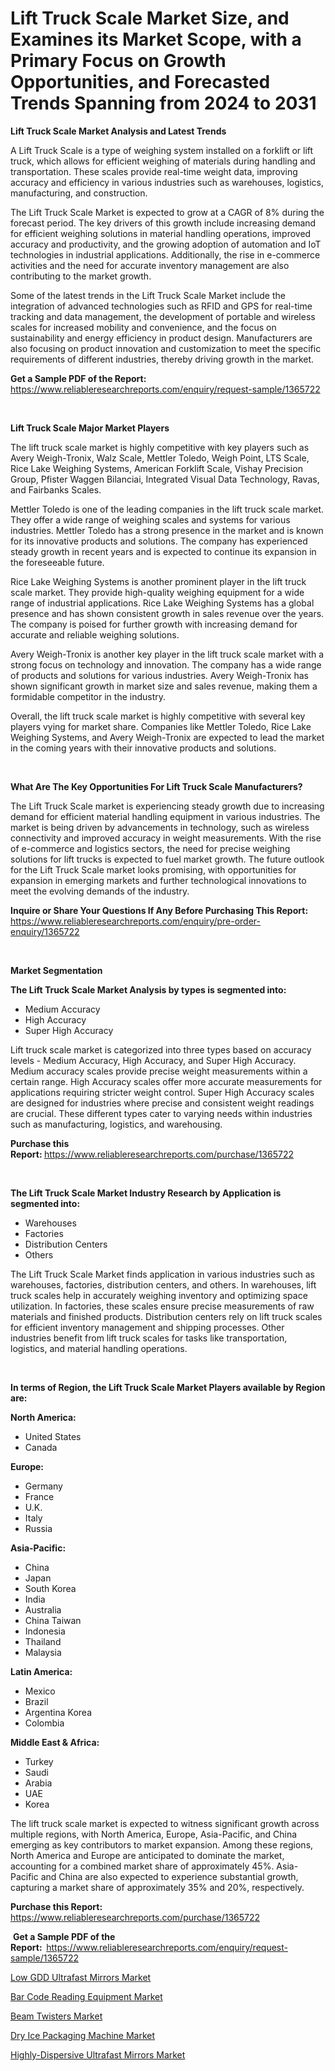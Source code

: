 <p><h1>Lift Truck Scale Market Size, and Examines its Market Scope, with a Primary Focus on Growth Opportunities, and Forecasted Trends Spanning from 2024 to 2031</h1></p><p><strong>Lift Truck Scale Market Analysis and Latest Trends</strong></p>
<p><p>A Lift Truck Scale is a type of weighing system installed on a forklift or lift truck, which allows for efficient weighing of materials during handling and transportation. These scales provide real-time weight data, improving accuracy and efficiency in various industries such as warehouses, logistics, manufacturing, and construction.</p><p>The Lift Truck Scale Market is expected to grow at a CAGR of 8% during the forecast period. The key drivers of this growth include increasing demand for efficient weighing solutions in material handling operations, improved accuracy and productivity, and the growing adoption of automation and IoT technologies in industrial applications. Additionally, the rise in e-commerce activities and the need for accurate inventory management are also contributing to the market growth.</p><p>Some of the latest trends in the Lift Truck Scale Market include the integration of advanced technologies such as RFID and GPS for real-time tracking and data management, the development of portable and wireless scales for increased mobility and convenience, and the focus on sustainability and energy efficiency in product design. Manufacturers are also focusing on product innovation and customization to meet the specific requirements of different industries, thereby driving growth in the market.</p></p>
<p><strong>Get a Sample PDF of the Report:&nbsp;</strong> <a href="https://www.reliableresearchreports.com/enquiry/request-sample/1365722">https://www.reliableresearchreports.com/enquiry/request-sample/1365722</a></p>
<p>&nbsp;</p>
<p><strong>Lift Truck Scale Major Market Players</strong></p>
<p><p>The lift truck scale market is highly competitive with key players such as Avery Weigh-Tronix, Walz Scale, Mettler Toledo, Weigh Point, LTS Scale, Rice Lake Weighing Systems, American Forklift Scale, Vishay Precision Group, Pfister Waggen Bilanciai, Integrated Visual Data Technology, Ravas, and Fairbanks Scales. </p><p>Mettler Toledo is one of the leading companies in the lift truck scale market. They offer a wide range of weighing scales and systems for various industries. Mettler Toledo has a strong presence in the market and is known for its innovative products and solutions. The company has experienced steady growth in recent years and is expected to continue its expansion in the foreseeable future.</p><p>Rice Lake Weighing Systems is another prominent player in the lift truck scale market. They provide high-quality weighing equipment for a wide range of industrial applications. Rice Lake Weighing Systems has a global presence and has shown consistent growth in sales revenue over the years. The company is poised for further growth with increasing demand for accurate and reliable weighing solutions.</p><p>Avery Weigh-Tronix is another key player in the lift truck scale market with a strong focus on technology and innovation. The company has a wide range of products and solutions for various industries. Avery Weigh-Tronix has shown significant growth in market size and sales revenue, making them a formidable competitor in the industry.</p><p>Overall, the lift truck scale market is highly competitive with several key players vying for market share. Companies like Mettler Toledo, Rice Lake Weighing Systems, and Avery Weigh-Tronix are expected to lead the market in the coming years with their innovative products and solutions.</p></p>
<p>&nbsp;</p>
<p><strong>What Are The Key Opportunities For Lift Truck Scale Manufacturers?</strong></p>
<p><p>The Lift Truck Scale market is experiencing steady growth due to increasing demand for efficient material handling equipment in various industries. The market is being driven by advancements in technology, such as wireless connectivity and improved accuracy in weight measurements. With the rise of e-commerce and logistics sectors, the need for precise weighing solutions for lift trucks is expected to fuel market growth. The future outlook for the Lift Truck Scale market looks promising, with opportunities for expansion in emerging markets and further technological innovations to meet the evolving demands of the industry.</p></p>
<p><strong>Inquire or Share Your Questions If Any Before Purchasing This Report:</strong> <a href="https://www.reliableresearchreports.com/enquiry/pre-order-enquiry/1365722">https://www.reliableresearchreports.com/enquiry/pre-order-enquiry/1365722</a></p>
<p>&nbsp;</p>
<p><strong>Market Segmentation</strong></p>
<p><strong>The Lift Truck Scale Market Analysis by types is segmented into:</strong></p>
<p><ul><li>Medium Accuracy</li><li>High Accuracy</li><li>Super High Accuracy</li></ul></p>
<p><p>Lift truck scale market is categorized into three types based on accuracy levels - Medium Accuracy, High Accuracy, and Super High Accuracy. Medium accuracy scales provide precise weight measurements within a certain range. High Accuracy scales offer more accurate measurements for applications requiring stricter weight control. Super High Accuracy scales are designed for industries where precise and consistent weight readings are crucial. These different types cater to varying needs within industries such as manufacturing, logistics, and warehousing.</p></p>
<p><strong>Purchase this Report:&nbsp;</strong><a href="https://www.reliableresearchreports.com/purchase/1365722">https://www.reliableresearchreports.com/purchase/1365722</a></p>
<p>&nbsp;</p>
<p><strong>The Lift Truck Scale Market Industry Research by Application is segmented into:</strong></p>
<p><ul><li>Warehouses</li><li>Factories</li><li>Distribution Centers</li><li>Others</li></ul></p>
<p><p>The Lift Truck Scale Market finds application in various industries such as warehouses, factories, distribution centers, and others. In warehouses, lift truck scales help in accurately weighing inventory and optimizing space utilization. In factories, these scales ensure precise measurements of raw materials and finished products. Distribution centers rely on lift truck scales for efficient inventory management and shipping processes. Other industries benefit from lift truck scales for tasks like transportation, logistics, and material handling operations.</p></p>
<p>&nbsp;</p>
<p><strong>In terms of Region, the Lift Truck Scale Market Players available by Region are:</strong></p>
<p>
    <p> <strong> North America: </strong>
        <ul>
            <li>United States</li>
            <li>Canada</li>
        </ul>
        </p> 
    <p> <strong> Europe: </strong>
        <ul>
            <li>Germany</li>
            <li>France</li>
            <li>U.K.</li>
            <li>Italy</li>
            <li>Russia</li>
        </ul>
        </p> 
    <p> <strong> Asia-Pacific: </strong>
        <ul>
            <li>China</li>
            <li>Japan</li>
            <li>South Korea</li>
            <li>India</li>
            <li>Australia</li>
            <li>China Taiwan</li>
            <li>Indonesia</li>
            <li>Thailand</li>
            <li>Malaysia</li>
        </ul>
        </p> 
    <p> <strong> Latin America: </strong>
        <ul>
            <li>Mexico</li>
            <li>Brazil</li>
            <li>Argentina Korea</li>
            <li>Colombia</li>
        </ul>
        </p> 
    <p> <strong> Middle East & Africa: </strong>
        <ul>
            <li>Turkey</li>
            <li>Saudi</li>
            <li>Arabia</li>
            <li>UAE</li>
            <li>Korea</li>
        </ul>
    </p>
    </p>
<p><p>The lift truck scale market is expected to witness significant growth across multiple regions, with North America, Europe, Asia-Pacific, and China emerging as key contributors to market expansion. Among these regions, North America and Europe are anticipated to dominate the market, accounting for a combined market share of approximately 45%. Asia-Pacific and China are also expected to experience substantial growth, capturing a market share of approximately 35% and 20%, respectively.</p></p>
<p><strong>Purchase this Report: </strong><a href="https://www.reliableresearchreports.com/purchase/1365722">https://www.reliableresearchreports.com/purchase/1365722</a></p>
<p>&nbsp;<strong>Get a Sample PDF of the Report:&nbsp;&nbsp;</strong><a href="https://www.reliableresearchreports.com/enquiry/request-sample/1365722">https://www.reliableresearchreports.com/enquiry/request-sample/1365722</a></p>
<p><strong></strong></p>
<p><p><a href="https://medium.com/p/7e9265617da8/edit">Low GDD Ultrafast Mirrors Market</a></p><p><a href="https://medium.com/p/7444a18344c4/edit">Bar Code Reading Equipment Market</a></p><p><a href="https://medium.com/p/54f72ac84561/edit">Beam Twisters Market</a></p><p><a href="https://medium.com/p/294599b5c590/edit">Dry Ice Packaging Machine Market</a></p><p><a href="https://medium.com/p/f1e287eb832c/edit">Highly-Dispersive Ultrafast Mirrors Market</a></p></p>